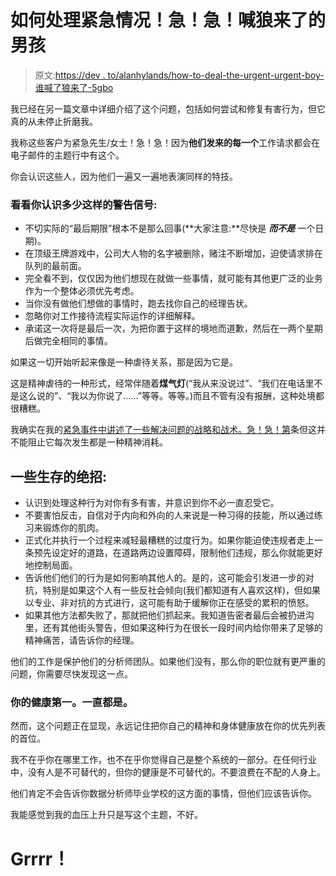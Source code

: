# 如何处理紧急情况！急！急！喊狼来了的男孩

> 原文:[https://dev . to/alanhylands/how-to-deal-the-urgent-urgent-boy-谁喊了狼来了-5gbo](https://dev.to/alanhylands/how-to-deal-with-the-urgent-urgent-urgent-boy-who-cried-wolf-5gbo)

我已经在另一篇文章中详细介绍了这个问题，包括如何尝试和修复有害行为，但它真的从未停止折磨我。

我称这些客户为紧急先生/女士！急！急！因为**他们发来的每一个**工作请求都会在电子邮件的主题行中有这个。

你会认识这些人，因为他们一遍又一遍地表演同样的特技。

### 看看你认识多少这样的警告信号:

*   不切实际的“最后期限”根本不是那么回事(**大家注意:**尽快是 ***而不是*** 一个日期)。
*   在顶级王牌游戏中，公司大人物的名字被删除，赌注不断增加，迫使请求排在队列的最前面。
*   完全看不到，仅仅因为他们想现在就做一些事情，就可能有其他更广泛的业务作为一个整体必须优先考虑。
*   当你没有做他们想做的事情时，跑去找你自己的经理告状。
*   忽略你对工作接待流程实际运作的详细解释。
*   承诺这一次将是最后一次，为把你置于这样的境地而道歉，然后在一两个星期后做完全相同的事情。

如果这一切开始听起来像是一种虐待关系，那是因为它是。

这是精神虐待的一种形式，经常伴随着**煤气灯**(“我从来没说过”、“我们在电话里不是这么说的”、“我以为你说了……”等等。等等。)而且不管有没有报酬，这种处境都很糟糕。

我确实在我的[紧急事件中讲述了一些解决问题的战略和战术。急！急！第](https://simpleanalytical.com/urgenturgenturgent-how-to-deal-when-someone-elses-poor-planning-becomes-your-emergency/)条但这并不能阻止它每次发生都是一种精神消耗。

## 一些生存的绝招:

*   认识到处理这种行为对你有多有害，并意识到你不必一直忍受它。
*   不要害怕反击，自信对于内向和外向的人来说是一种习得的技能，所以通过练习来锻炼你的肌肉。
*   正式化并执行一个过程来减轻最糟糕的过度行为。如果你能迫使违规者走上一条预先设定好的道路，在道路两边设置障碍，限制他们违规，那么你就能更好地控制局面。
*   告诉他们他们的行为是如何影响其他人的。是的，这可能会引发进一步的对抗，特别是如果这个人有一些反社会倾向(我们都知道有人喜欢这样)，但如果以专业、非对抗的方式进行，这可能有助于缓解你正在感受的累积的愤怒。
*   如果其他方法都失败了，那就把他们抓起来。我知道告密者最后会被扔进沟里，还有其他街头警告，但如果这种行为在很长一段时间内给你带来了足够的精神痛苦，请告诉你的经理。

他们的工作是保护他们的分析师团队。如果他们没有，那么你的职位就有更严重的问题，你需要尽快发现这一点。

### 你的健康第一。一直都是。

然而，这个问题正在显现，永远记住把你自己的精神和身体健康放在你的优先列表的首位。

我不在乎你在哪里工作，也不在乎你觉得自己是整个系统的一部分。在任何行业中，没有人是不可替代的，但你的健康是不可替代的。不要浪费在不配的人身上。

他们肯定不会告诉你数据分析师毕业学校的这方面的事情，但他们应该告诉你。

我能感觉到我的血压上升只是写这个主题，不好。

# **Grrrr！**
